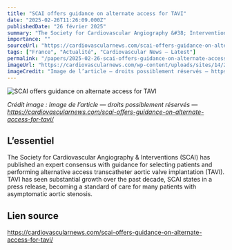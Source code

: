 ```yaml
---
title: "SCAI offers guidance on alternate access for TAVI"
date: "2025-02-26T11:26:09.000Z"
publishedDate: "26 février 2025"
summary: "The Society for Cardiovascular Angiography &#38; Interventions (SCAI) has published an expert consensus with guidance for selecting patients and performing alternative access transcatheter aortic valve implantation (TAVI). TAVI has seen substantial growth over the past decade, SCAI states in a press release, becoming a standard of care for many patients with asymptomatic aortic stenosis."
importance: ""
sourceUrl: "https://cardiovascularnews.com/scai-offers-guidance-on-alternate-access-for-tavi/"
tags: ["France", "Actualité", "Cardiovascular News — Latest"]
permalink: "/papers/2025-02-26-scai-offers-guidance-on-alternate-access-for-tavi"
imageUrl: "https://cardiovascularnews.com/wp-content/uploads/sites/14/2022/07/cath-lab-generic.jpeg"
imageCredit: "Image de l’article — droits possiblement réservés — https://cardiovascularnews.com/scai-offers-guidance-on-alternate-access-for-tavi/"
---
```


![SCAI offers guidance on alternate access for TAVI](https://cardiovascularnews.com/wp-content/uploads/sites/14/2022/07/cath-lab-generic.jpeg)

*Crédit image : Image de l’article — droits possiblement réservés — https://cardiovascularnews.com/scai-offers-guidance-on-alternate-access-for-tavi/*

## L’essentiel

The Society for Cardiovascular Angiography &#38; Interventions (SCAI) has published an expert consensus with guidance for selecting patients and performing alternative access transcatheter aortic valve implantation (TAVI). TAVI has seen substantial growth over the past decade, SCAI states in a press release, becoming a standard of care for many patients with asymptomatic aortic stenosis.

## Lien source

https://cardiovascularnews.com/scai-offers-guidance-on-alternate-access-for-tavi/
